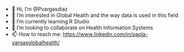 - 👋 Hi, I’m @Pvargasdiaz
- 👀 I’m interested in Global Health and the way data is used in this field
- 🌱 I’m currently learning R Studio
- 💞️ I’m looking to collaborate on Health Information Systems
- 📫 How to reach me: https://www.linkedin.com/in/paola-vargasglobalhealth/

<!---
Pvargasdiaz/Pvargasdiaz is a ✨ special ✨ repository because its `README.md` (this file) appears on your GitHub profile.
You can click the Preview link to take a look at your changes.
--->
